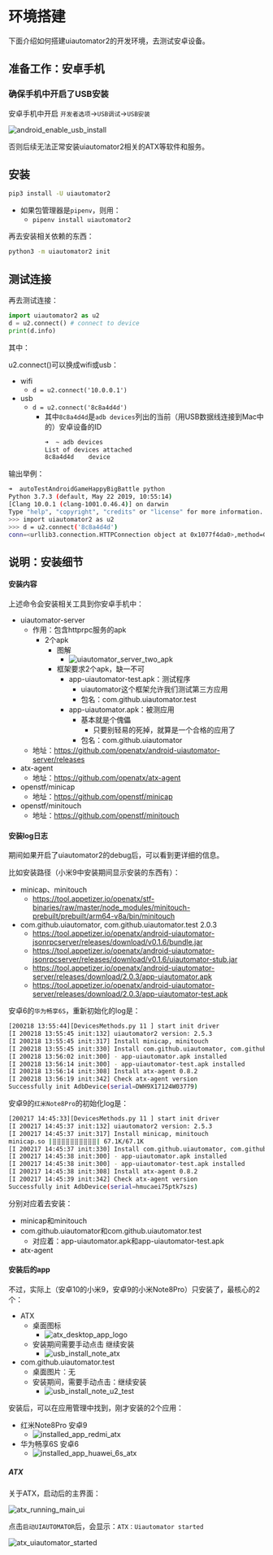 # 环境搭建

下面介绍如何搭建uiautomator2的开发环境，去测试安卓设备。

## 准备工作：安卓手机

### 确保手机中开启了USB安装

安卓手机中开启 `开发者选项`->`USB调试`->`USB安装`

![android_enable_usb_install](../assets/img/android_enable_usb_install.png)

否则后续无法正常安装uiautomator2相关的ATX等软件和服务。

## 安装

```bash
pip3 install -U uiautomator2
```

* 如果包管理器是`pipenv`，则用：
  * `pipenv install uiautomator2`

再去安装相关依赖的东西：

```bash
python3 -m uiautomator2 init
```

## 测试连接

再去测试连接：

```python
import uiautomator2 as u2
d = u2.connect() # connect to device
print(d.info)
```

其中：

u2.connect()可以换成wifi或usb：

* wifi
    * `d = u2.connect('10.0.0.1')`
* usb
    * `d = u2.connect('8c8a4d4d')`
        * 其中`8c8a4d4d`是`adb devices`列出的当前（用USB数据线连接到Mac中的）安卓设备的ID
            ```bash
            ➜  ~ adb devices
            List of devices attached
            8c8a4d4d    device
            ```

输出举例：

```bash
➜  autoTestAndroidGameHappyBigBattle python
Python 3.7.3 (default, May 22 2019, 10:55:14)
[Clang 10.0.1 (clang-1001.0.46.4)] on darwin
Type "help", "copyright", "credits" or "license" for more information.
>>> import uiautomator2 as u2
>>> d = u2.connect('8c8a4d4d')
conn=<urllib3.connection.HTTPConnection object at 0x1077f4da0>,method=GET,url=/version,timeout_obj=Timeout(connect=2, read=2, total=None),body=None,headers={'User-Agent': 'python-requests/2.22.0', 'Accept-Encoding': 'gzip, deflate', 'Accept': '*/*', 'Connection': 'keep-alive'},chunked=False
```

## 说明：安装细节

#### 安装内容

上述命令会安装相关工具到你安卓手机中：

* uiautomator-server
    * 作用：包含httprpc服务的apk
        * 2个apk
            * 图解
                * ![uiautomator_server_two_apk](../assets/img/uiautomator_server_two_apk.png)
            * 框架要求2个apk，缺一不可
                * app-uiautomator-test.apk：测试程序
                    * uiautomator这个框架允许我们测试第三方应用
                    * 包名：com.github.uiautomator.test
                * app-uiautomator.apk：被测应用
                    * 基本就是个傀儡
                        * 只要别轻易的死掉，就算是一个合格的应用了
                    * 包名：com.github.uiautomator
    * 地址：https://github.com/openatx/android-uiautomator-server/releases
* atx-agent
    * 地址：https://github.com/openatx/atx-agent
* openstf/minicap
    * 地址：https://github.com/openstf/minicap
* openstf/minitouch
    * 地址：https://github.com/openstf/minitouch

#### 安装log日志

期间如果开启了uiautomator2的debug后，可以看到更详细的信息。

比如安装路径（小米9中安装期间显示安装的东西有）：

* minicap、minitouch
  * https://tool.appetizer.io/openatx/stf-binaries/raw/master/node_modules/minitouch-prebuilt/prebuilt/arm64-v8a/bin/minitouch
* com.github.uiautomator, com.github.uiautomator.test 2.0.3
  * https://tool.appetizer.io/openatx/android-uiautomator-jsonrpcserver/releases/download/v0.1.6/bundle.jar
  * https://tool.appetizer.io/openatx/android-uiautomator-jsonrpcserver/releases/download/v0.1.6/uiautomator-stub.jar
  * https://tool.appetizer.io/openatx/android-uiautomator-server/releases/download/2.0.3/app-uiautomator.apk
  * https://tool.appetizer.io/openatx/android-uiautomator-server/releases/download/2.0.3/app-uiautomator-test.apk

安卓6的`华为畅享6S`，重新初始化的log是：

```bash
[200218 13:55:44][DevicesMethods.py 11 ] start init driver
[I 200218 13:55:45 init:132] uiautomator2 version: 2.5.3
[I 200218 13:55:45 init:317] Install minicap, minitouch
[I 200218 13:55:45 init:330] Install com.github.uiautomator, com.github.uiautomator.test 2.1.1
[I 200218 13:56:02 init:300] - app-uiautomator.apk installed
[I 200218 13:56:14 init:300] - app-uiautomator-test.apk installed
[I 200218 13:56:14 init:308] Install atx-agent 0.8.2
[I 200218 13:56:19 init:342] Check atx-agent version
Successfully init AdbDevice(serial=DWH9X17124W03779)
```

安卓9的`红米Note8Pro`的初始化log是：

```bash
[200217 14:45:33][DevicesMethods.py 11 ] start init driver
[I 200217 14:45:37 init:132] uiautomator2 version: 2.5.3
[I 200217 14:45:37 init:317] Install minicap, minitouch
minicap.so |⣿⣿⣿⣿⣿⣿⣿⣿⣿⣿| 67.1K/67.1K
[I 200217 14:45:37 init:330] Install com.github.uiautomator, com.github.uiautomator.test 2.1.1
[I 200217 14:45:38 init:300] - app-uiautomator.apk installed
[I 200217 14:45:38 init:300] - app-uiautomator-test.apk installed
[I 200217 14:45:38 init:308] Install atx-agent 0.8.2
[I 200217 14:45:39 init:342] Check atx-agent version
Successfully init AdbDevice(serial=hmucaei75ptk7szs)
```

分别对应着去安装：

* minicap和minitouch
* com.github.uiautomator和com.github.uiautomator.test
  * 对应着：app-uiautomator.apk和app-uiautomator-test.apk
* atx-agent

#### 安装后的app

不过，实际上（安卓10的小米9，安卓9的小米Note8Pro）只安装了，最核心的2个：

* ATX
    * 桌面图标
        * ![atx_desktop_app_logo](../assets/img/atx_desktop_app_logo.png)
    * 安装期间需要手动点击 继续安装
        * ![usb_install_note_atx](../assets/img/usb_install_note_atx.png)
* com.github.uiautomator.test
    * 桌面图片：无
    * 安装期间，需要手动点击：继续安装
        * ![usb_install_note_u2_test](../assets/img/usb_install_note_u2_test.png)

安装后，可以在应用管理中找到，刚才安装的2个应用：

* 红米Note8Pro 安卓9
    * ![installed_app_redmi_atx](../assets/img/installed_app_redmi_atx.png)
* 华为畅享6S 安卓6
    * ![installed_app_huawei_6s_atx](../assets/img/installed_app_huawei_6s_atx.png)

##### ATX

关于ATX，启动后的主界面：

![atx_running_main_ui](../assets/img/atx_running_main_ui.png)

点击`启动UIAUTOMATOR`后，会显示：`ATX：Uiautomator started`

![atx_uiautomator_started](../assets/img/atx_uiautomator_started.png)
